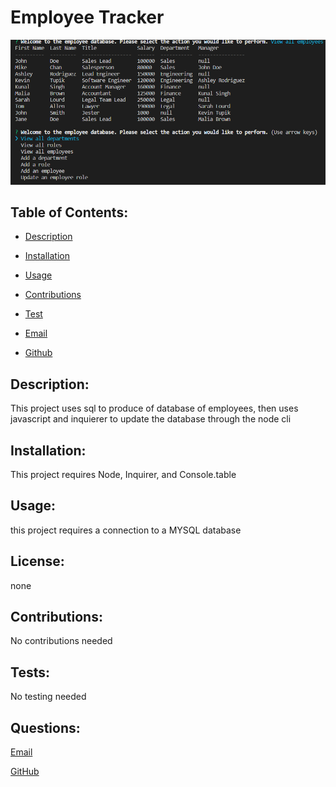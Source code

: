 
  # Employee Tracker

![Screenshot](Screenshot.png "My screenshot")  


  ## Table of Contents:

  * [Description](#Description)

  * [Installation](#Installation)

  * [Usage](#Usage)

  * [Contributions](#Contributions)

  * [Test](#Tests)

  * [Email](#Questions)

  * [Github](#Questions)

  ## Description: 
  This project uses sql to produce of database of employees, then uses javascript and inquierer to update the database through the node cli

  ## Installation: 
  This project requires Node, Inquirer, and Console.table
  
  ## Usage: 
  this project requires a connection to a MYSQL database

  ## License:
  none 
  

  ## Contributions: 
  No contributions needed

  ## Tests: 
  No testing needed

  ## Questions:

  [Email](mailto:gabeab34@gmail.com)

  [GitHub](https://github.com/gabeab34)

